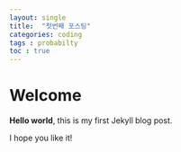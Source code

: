 ```yaml
---
layout: single
title:  "첫번째 포스팅"
categories: coding
tags : probabilty
toc : true
---
```


# Welcome

**Hello world**, this is my first Jekyll blog post.


I hope you like it!

